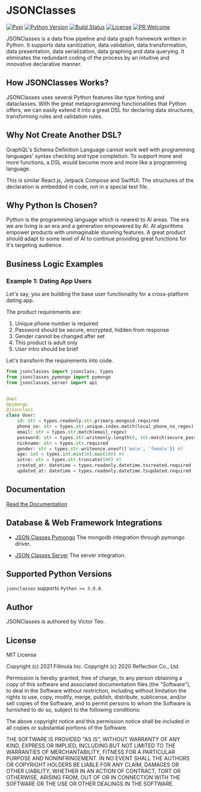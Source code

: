 JSONClasses
===========
[![Pypi][pypi-image]][pypi-url]
[![Python Version][python-image]][python-url]
[![Build Status][travis-image]][travis-url]
[![License][license-image]][license-url]
[![PR Welcome][pr-image]][pr-url]

JSONClasses is a data flow pipeline and data graph framework written in Python.
It supports data sanitization, data validation, data transformation, data
presentation, data serialization, data graphing and data querying. It
eliminates the redundant coding of the process by an intuitive and innovative
declarative manner.

## How JSONClasses Works?

JSONClasses uses several Python features like type hinting and dataclasses.
With the great metaprogramming functionalities that Python offers, we can
easily extend it into a great DSL for declaring data structures, transforming
rules and validation rules.

## Why Not Create Another DSL?

GraphQL's Schema Definition Language cannot work well with programming
languages' syntax checking and type completion. To support more and more
functions, a DSL would become more and more like a programming language.

This is similar React.js, Jetpack Compose and SwiftUI. The structures of the
declaration is embedded in code, not in a special text file.

## Why Python Is Chosen?

Python is the programming language which is nearest to AI areas. The era we are
living is an era and a generation empowered by AI. AI algorithms empower
products with unimaginable stunning features. A great product should adapt to
some level of AI to continue providing great functions for it's targeting
audience.

## Business Logic Examples

### Example 1: Dating App Users

Let's say, you are building the base user functionality for a cross-platform
dating app.

The product requirements are:

1. Unique phone number is required
2. Password should be secure, encrypted, hidden from response
3. Gender cannot be changed after set
4. This product is adult only
5. User intro should be brief

Let's transform the requirements into code.

```python
from jsonclasses import jsonclass, types
from jsonclasses_pymongo import pymongo
from jsonclasses_server import api


@api
@pymongo
@jsonclass
class User:
    id: str = types.readonly.str.primary.mongoid.required
    phone_no: str = types.str.unique.index.match(local_phone_no_regex).required #1
    email: str = types.str.match(email_regex)
    password: str = types.str.writeonly.length(8, 16).match(secure_password_regex).transform(salt).required #2
    nickname: str = types.str.required
    gender: str = types.str.writeonce.oneof(['male', 'female']) #3
    age: int = types.int.min(18).max(100) #4
    intro: str = types.str.truncate(500) #5
    created_at: datetime = types.readonly.datetime.tscreated.required
    updated_at: datetime = types.readonly.datetime.tsupdated.required
```

## Documentation

[Read the Documentation](https://docs.jsonclasses.com)

## Database & Web Framework Integrations

* [JSON Classes Pymongo](https://github.com/fillmula/jsonclasses-pymongo)
The mongodb integration through pymongo driver.

* [JSON Classes Server](https://github.com/fillmula/jsonclasses-server)
The server integration.

## Supported Python Versions

`jsonclasses` supports `Python >= 3.9.0`.

## Author

JSONClasses is authored by Victor Teo.

## License

MIT License

Copyright (c) 2021 Fillmula Inc.
Copyright (c) 2020 Reflection Co., Ltd.

Permission is hereby granted, free of charge, to any person obtaining a copy
of this software and associated documentation files (the "Software"), to deal
in the Software without restriction, including without limitation the rights
to use, copy, modify, merge, publish, distribute, sublicense, and/or sell
copies of the Software, and to permit persons to whom the Software is
furnished to do so, subject to the following conditions:

The above copyright notice and this permission notice shall be included in all
copies or substantial portions of the Software.

THE SOFTWARE IS PROVIDED "AS IS", WITHOUT WARRANTY OF ANY KIND, EXPRESS OR
IMPLIED, INCLUDING BUT NOT LIMITED TO THE WARRANTIES OF MERCHANTABILITY,
FITNESS FOR A PARTICULAR PURPOSE AND NONINFRINGEMENT. IN NO EVENT SHALL THE
AUTHORS OR COPYRIGHT HOLDERS BE LIABLE FOR ANY CLAIM, DAMAGES OR OTHER
LIABILITY, WHETHER IN AN ACTION OF CONTRACT, TORT OR OTHERWISE, ARISING FROM,
OUT OF OR IN CONNECTION WITH THE SOFTWARE OR THE USE OR OTHER DEALINGS IN THE
SOFTWARE.


[pypi-image]: https://img.shields.io/pypi/v/jsonclasses.svg?style=flat-square
[pypi-url]: https://pypi.org/project/jsonclasses/
[python-image]: https://img.shields.io/pypi/pyversions/jsonclasses?style=flat-square
[python-url]: https://pypi.org/project/jsonclasses/
[travis-image]: https://img.shields.io/travis/fillmula/jsonclasses.svg?style=flat-square&color=blue&logo=travis
[travis-url]: https://travis-ci.com/fillmula/jsonclasses
[license-image]: https://img.shields.io/github/license/fillmula/jsonclasses.svg?style=flat-square
[license-url]: https://github.com/fillmula/jsonclasses/blob/master/LICENSE
[pr-image]: https://img.shields.io/badge/PRs-welcome-brightgreen.svg?style=flat-square
[pr-url]: https://github.com/fillmula/jsonclasses
